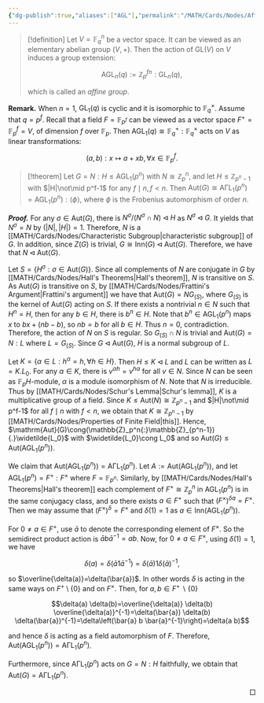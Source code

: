 ```yaml
---
{"dg-publish":true,"aliases":["AGL"],"permalink":"/MATH/Cards/Nodes/Affine Group/","dgPassFrontmatter":true}
---
```



> [!definition]
> Let $V=\mathbb{F}_q^n$ be a vector space. It can be viewed as an elementary abelian group $(V,+)$. Then the action of $\mathrm{GL}(V)$ on $V$ induces a group extension:
> 
> $$
> \operatorname{AGL}_n(q):=\mathbb{Z}_p^{f n}{:} \mathrm{GL}_n(q),
> $$
> 
> which is called an *affine group*. 

**Remark.** When $n=1$, $\mathrm{GL}_1(q)$ is cyclic and it is isomorphic to $\mathbb{F}_{q}^\times$. Assume that $q=p^f$. Recall that a field $F=\mathbb{F}_{p^f}$ can be viewed as a vector space $F^{+}=\mathbb{F}_p^f=V$, of dimension $f$ over $\mathbb{F}_p$. Then $\mathrm{AGL}_1(q)\cong \mathbb{F}_q^{+}{:}\mathbb{F}_q^{\times}$ acts on $V$ as linear transformations:

$$(a,b):x\mapsto a+xb,\forall x\in \mathbb{F}_p^f.$$

> [!theorem]
> Let $G=N{:}H\leqslant\mathrm{AGL}_1(p^n)$ with $N\cong \mathbb{Z}_p^n$, and let $H\leqslant \mathbb{Z}_{p^n-1}$ with $|H|\not\mid p^f-1$ for any $f\mid n,f<n$. Then $\mathrm{Aut}(G)\cong\mathrm{A}\mathrm{\Gamma L}_1(p^n)=\mathrm{AGL}_1(p^n){:}\left\langle\phi\right\rangle$, where $\phi$ is the Frobenius automorphism of order $n$.

**_Proof._**
For any $\sigma\in\mathrm{Aut}(G)$, there is $N^\sigma/(N^\sigma\cap N)\lhd H$ as $N^\sigma\lhd G$. It yields that $N^\sigma=N$ by $(|N|,|H|)=1$. Therefore, $N$ is a [[MATH/Cards/Nodes/Characteristic Subgroup\|characteristic subgroup]] of $G$. In addition, since $Z(G)$ is trivial, $G\cong\mathrm{Inn}(G)\lhd\mathrm{Aut}(G)$. Therefore, we have that $N\lhd \mathrm{Aut}(G)$. 

Let $S=\{H^\sigma:\sigma\in\mathrm{Aut}(G)\}$. Since all complements of $N$ are conjugate in $G$ by [[MATH/Cards/Nodes/Hall's Theorems\|Hall's theorem]], $N$ is transitive on $S$. As $\mathrm{Aut}(G)$ is transitive on $S$, by [[MATH/Cards/Nodes/Frattini's Argument\|Frattini's argument]] we have that $\mathrm{Aut}(G)=NG_{(S)}$, where $G_{(S)}$ is the kernel of $\mathrm{Aut}(G)$ acting on $S$. If there exists a nontrivial $n\in N$ such that $H^n=H$, then for any $b\in H$, there is $b^n\in H$. Note that $b^n\in\mathrm{AGL}_1(p^n)$ maps $x$ to $bx+(nb-b)$, so $nb=b$ for all $b\in H$. Thus $n=0$, contradiction. Therefore, the action of $N$ on $S$ is regular. So $G_{(S)}\cap N$ is trivial and $\mathrm{Aut}(G)=N{:}L$ where $L=G_{(S)}$. Since $G\lhd\mathrm{Aut}(G)$, $H$ is a normal subgroup of $L$. 

Let $K=\{\alpha\in L:h^\alpha=h,\forall h\in H\}$. Then $H\leqslant K\lhd L$ and $L$ can be written as $L=K{.}L_0$. For any $\alpha\in K$, there is $v^{\alpha h}=v^{h\alpha}$ for all $v\in N$. Since $N$ can be seen as $\mathbb{F}_pH$-module, $\alpha$ is a module isomorphism of $N$. Note that $N$ is irreducible. Thus by [[MATH/Cards/Nodes/Schur's Lemma\|Schur's lemma]], $K$ is a multiplicative group of a field. Since $K\leqslant \mathrm{Aut}(N)\cong \mathbb{Z}_{p^n-1}$ and $|H|\not\mid p^f-1$ for all $f\mid n$ with $f<n$, we obtain that $K\cong \mathbb{Z}_{p^n-1}$ by [[MATH/Cards/Nodes/Properties of Finite Field\|this]]. Hence, $\mathrm{Aut}(G)\cong(\mathbb{Z}_p^n{:}\mathbb{Z}_{p^n-1}){.}\widetilde{L_0}$ with $\widetilde{L_0}\cong L_0$ and so $\mathrm{Aut}(G)\leqslant\mathrm{Aut}(\mathrm{AGL}_1(p^n))$. 

We claim that $\mathrm{Aut}(\mathrm{AGL}_1(p^n))=\mathrm{A}\mathrm{\Gamma L}_1(p^n)$. Let $A:=\mathrm{Aut}(\mathrm{AGL}_1(p^n))$, and let $\mathrm{AGL}_1(p^n)=F^+{:}F^{\times}$ where $F=\mathbb{F}_{p^n}$. Similarly, by [[MATH/Cards/Nodes/Hall's Theorems\|Hall's theorem]] each complement of $F^+\cong \mathbb{Z}_p^n$ in $\mathrm{AGL}_1(p^n)$ is in the same conjugacy class, and so there exists $a \in F^+$ such that $(F^\times)^{\delta a}=F^\times$. Then we may assume that $(F^\times)^\delta=F^\times$ and $\delta(1)=1$ as $a\in\mathrm{Inn}(\mathrm{AGL}_1(p^n))$.

For $0 \neq a \in F^+$, use $\bar{a}$ to denote the corresponding element of $F^\times$. So the semidirect product action is $\bar{a} b \bar{a}^{-1}=a b$. Now, for $0 \neq a \in F^\times$, using $\delta(1)=1$, we have

$$\delta(a)=\delta\left(\bar{a} 1 \bar{a}^{-1}\right)=\delta(\bar{a}) 1 \delta(\bar{a})^{-1},$$

so $\overline{\delta(a)}=\delta(\bar{a})$. In other words $\delta$ is acting in the same ways on $F^+\setminus\{0\}$ and on $F^{\times}$. Then, for $a, b \in F^+ \backslash\{0\}$

$$\delta(a) \delta(b)=\overline{\delta(a)} \delta(b) \overline{\delta(a)}^{-1}=\delta(\bar{a}) \delta(b) \delta(\bar{a})^{-1}=\delta\left(\bar{a} b \bar{a}^{-1}\right)=\delta(a b)$$

and hence $\delta$ is acting as a field automorphism of $F$. Therefore, $\mathrm{Aut}(\mathrm{AGL}_1(p^n))=\mathrm{A}\mathrm{\Gamma L}_1(p^n)$.

Furthermore, since $\mathrm{A}\mathrm{\Gamma L}_1(p^n)$ acts on $G=N{:}H$ faithfully, we obtain that $\mathrm{Aut}(G)=\mathrm{A}\mathrm{\Gamma L}_1(p^n)$. 
<p align="right">□</p>

